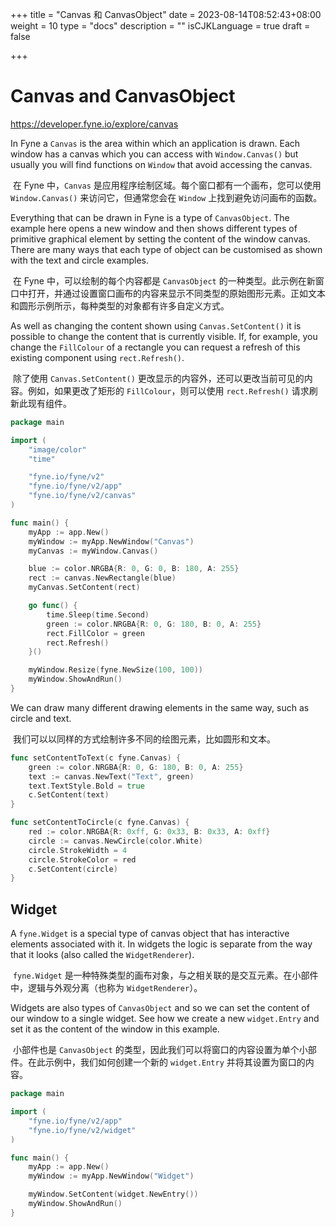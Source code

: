 +++
title = "Canvas 和 CanvasObject"
date = 2023-08-14T08:52:43+08:00
weight = 10
type = "docs"
description = ""
isCJKLanguage = true
draft = false

+++

# Canvas and CanvasObject

https://developer.fyne.io/explore/canvas

In Fyne a `Canvas` is the area within which an application is drawn. Each window has a canvas which you can access with `Window.Canvas()` but usually you will find functions on `Window` that avoid accessing the canvas.

​	在 Fyne 中，`Canvas` 是应用程序绘制区域。每个窗口都有一个画布，您可以使用 `Window.Canvas()` 来访问它，但通常您会在 `Window` 上找到避免访问画布的函数。

Everything that can be drawn in Fyne is a type of `CanvasObject`. The example here opens a new window and then shows different types of primitive graphical element by setting the content of the window canvas. There are many ways that each type of object can be customised as shown with the text and circle examples.

​	在 Fyne 中，可以绘制的每个内容都是 `CanvasObject` 的一种类型。此示例在新窗口中打开，并通过设置窗口画布的内容来显示不同类型的原始图形元素。正如文本和圆形示例所示，每种类型的对象都有许多自定义方式。

As well as changing the content shown using `Canvas.SetContent()` it is possible to change the content that is currently visible. If, for example, you change the `FillColour` of a rectangle you can request a refresh of this existing component using `rect.Refresh()`.

​	除了使用 `Canvas.SetContent()` 更改显示的内容外，还可以更改当前可见的内容。例如，如果更改了矩形的 `FillColour`，则可以使用 `rect.Refresh()` 请求刷新此现有组件。

```go
package main

import (
	"image/color"
	"time"

	"fyne.io/fyne/v2"
	"fyne.io/fyne/v2/app"
	"fyne.io/fyne/v2/canvas"
)

func main() {
	myApp := app.New()
	myWindow := myApp.NewWindow("Canvas")
	myCanvas := myWindow.Canvas()

	blue := color.NRGBA{R: 0, G: 0, B: 180, A: 255}
	rect := canvas.NewRectangle(blue)
	myCanvas.SetContent(rect)

	go func() {
		time.Sleep(time.Second)
		green := color.NRGBA{R: 0, G: 180, B: 0, A: 255}
		rect.FillColor = green
		rect.Refresh()
	}()

	myWindow.Resize(fyne.NewSize(100, 100))
	myWindow.ShowAndRun()
}
```

We can draw many different drawing elements in the same way, such as circle and text.

​	我们可以以同样的方式绘制许多不同的绘图元素，比如圆形和文本。

```go
func setContentToText(c fyne.Canvas) {
	green := color.NRGBA{R: 0, G: 180, B: 0, A: 255}
	text := canvas.NewText("Text", green)
	text.TextStyle.Bold = true
	c.SetContent(text)
}

func setContentToCircle(c fyne.Canvas) {
	red := color.NRGBA{R: 0xff, G: 0x33, B: 0x33, A: 0xff}
	circle := canvas.NewCircle(color.White)
	circle.StrokeWidth = 4
	circle.StrokeColor = red
	c.SetContent(circle)
}
```

## Widget

A `fyne.Widget` is a special type of canvas object that has interactive elements associated with it. In widgets the logic is separate from the way that it looks (also called the `WidgetRenderer`).

​	`fyne.Widget` 是一种特殊类型的画布对象，与之相关联的是交互元素。在小部件中，逻辑与外观分离（也称为 `WidgetRenderer`）。

Widgets are also types of `CanvasObject` and so we can set the content of our window to a single widget. See how we create a new `widget.Entry` and set it as the content of the window in this example.

​	小部件也是 `CanvasObject` 的类型，因此我们可以将窗口的内容设置为单个小部件。在此示例中，我们如何创建一个新的 `widget.Entry` 并将其设置为窗口的内容。

```go
package main

import (
	"fyne.io/fyne/v2/app"
	"fyne.io/fyne/v2/widget"
)

func main() {
	myApp := app.New()
	myWindow := myApp.NewWindow("Widget")

	myWindow.SetContent(widget.NewEntry())
	myWindow.ShowAndRun()
}
```